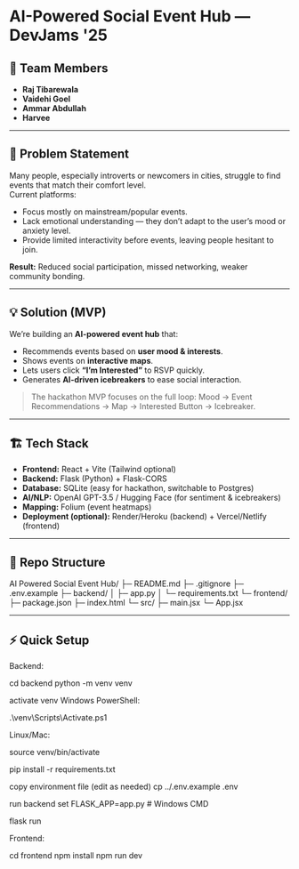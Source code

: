 # AI-Powered Social Event Hub — DevJams '25

## 🚀 Team Members
- **Raj Tibarewala**
- **Vaidehi Goel**  
- **Ammar Abdullah**  
- **Harvee**  

---

## 🎯 Problem Statement
Many people, especially introverts or newcomers in cities, struggle to find events that match their comfort level.  
Current platforms:
- Focus mostly on mainstream/popular events.
- Lack emotional understanding — they don’t adapt to the user’s mood or anxiety level.
- Provide limited interactivity before events, leaving people hesitant to join.

**Result:** Reduced social participation, missed networking, weaker community bonding.

---

## 💡 Solution (MVP)
We’re building an **AI-powered event hub** that:
- Recommends events based on **user mood & interests**.  
- Shows events on **interactive maps**.  
- Lets users click **“I’m Interested”** to RSVP quickly.  
- Generates **AI-driven icebreakers** to ease social interaction.  

> The hackathon MVP focuses on the full loop: Mood → Event Recommendations → Map → Interested Button → Icebreaker.

---

## 🏗 Tech Stack
- **Frontend:** React + Vite (Tailwind optional)  
- **Backend:** Flask (Python) + Flask-CORS  
- **Database:** SQLite (easy for hackathon, switchable to Postgres)  
- **AI/NLP:** OpenAI GPT-3.5 / Hugging Face (for sentiment & icebreakers)  
- **Mapping:** Folium (event heatmaps)  
- **Deployment (optional):** Render/Heroku (backend) + Vercel/Netlify (frontend)

---

## 📂 Repo Structure
AI Powered Social Event Hub/ ├─ README.md ├─ .gitignore ├─ .env.example ├─ backend/ │ ├─ app.py │ └─ requirements.txt └─ frontend/ ├─ package.json ├─ index.html └─ src/ ├─ main.jsx └─ App.jsx

---

## ⚡ Quick Setup
Backend:

cd backend python -m venv venv

activate venv
Windows PowerShell:

.\venv\Scripts\Activate.ps1

Linux/Mac:

source venv/bin/activate

pip install -r requirements.txt

copy environment file (edit as needed)
cp ../.env.example .env

run backend
set FLASK_APP=app.py # Windows CMD

flask run

Frontend:

cd frontend npm install npm run dev

